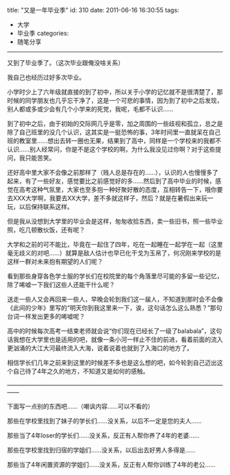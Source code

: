 title: "又是一年毕业季"
id: 310
date: 2011-06-16 16:30:55
tags: 
- 大学
- 毕业季
categories: 
- 随笔分享
---

又到了毕业季了。（这次毕业跟俺没啥关系）

我自己也经历过好多次毕业。<!--more-->

小学时少上了六年级就直接的到了初中，所以关于小学的记忆就不是很清楚了，那时候的同学朋友也几乎忘干净了，这是一个可悲的事情，因为到了初中之后发现，别人都或多或少会有几个小学来的死党，我呢，毛都不认识……

到了初中之后，由于初始的交际网几乎是零，加之周围的一些歧视和孤立，总之是除了自己班里的没几个认识，这其实是一挺恐怖的事，3年时间里一直就呆在自己班的教室里……想出去转一圈也无果，结果到了高中，同样是一个学校来的我都不认识……别人经常问，你是不是这个学校的啊，为什么我没见过你啊？对于这些提问，我只能苦笑。

还好高中里大家不会像之前那样了（贱人总是存在的……），认识的人也慢慢多了起来，有了一些好友，感觉要比之前感觉好的多……然后到了高中毕业的时候，感觉在高考这种气氛里，大家也至多抱一种好聚好散的态度，互相转告一下，哦你要去XXX大学啊，我要去XX大学，差不多就这样子，然后？就是在暑假出来玩一玩，以后保持联系这样。

但是我从没想到大学里的毕业会是这样，匆匆收拾东西，卖一些旧书，照一些毕业照，吃几顿散伙饭，还有呢？

大学和之前的可不能比，毕竟在一起住了四年，吃在一起睡在一起学在一起（这里毫无歧义的对吧……）就算是敌人估计也早已化干戈为玉帛了，何况刚来学校的是这样一群对未来抱有期望的人们呢？

看到那些身穿各色学士服的学长们在校院里的每个角落里尽可能的多留一些记忆，除了唏嘘一下我们这些人还能干什么呢？

送走一些人又会再回来一些人，早晚会轮到我们这一届人，不知道到那时会不会像《此间的少年》里写的“明天你到我这里来一下，诶，这句话怎么这么熟悉？”那句台词一样发出更多的唏嘘呢？

高中的时候每次高考一结束老师就会说“你们现在已经长了一级了balabala”，这句话我想在大学里也是适用的吧，就像一条小河一样止不住的前进，看着前面的流入更汹涌的大江大河最终流入大海，说着说着也就到了入海口的地方了。

相信学长们几年之前来到这里的时候差不多也是这么想的吧，如今轮到自己迈出这个自己待了4年之久的地方，不知道又是如何的感触。

——————————————————————————————————————

下面写一点别的东西吧……（嘲讽内容……可以不看的）

那些在学校里找到了妹子的学长们……没关系，以后不一定是您的夫人……

那些当了4年loser的学长们……没关系，反正有人帮你养了4年的老婆……

那些在学校里找到归宿的学姐们……没关系，以后出去好男人多得是……

那些当了4年闲置资源的学姐们……没关系，反正有人帮你训练了4年的老公……